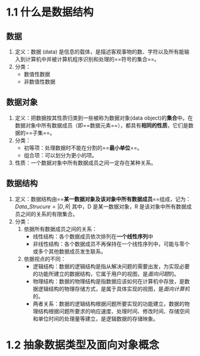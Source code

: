 # 1.1 什么是数据结构
## 数据
1. 定义：数据 (data) 是信息的载体，是描述客观事物的数、字符以及所有能输入到计算机中并被计算机程序识别和处理的==符号的集合==。
2. 分类：
	- 数值性数据
	- 非数值性数据

## 数据对象
1. 定义：把数据按其性质归类到一些被称为数据对象(data object)的**集合**中。在数据对象中所有数据成员（即==数据元素==），都具有**相同的性质**，它们是数据的==子集==。
2. 分类：
	- 初等项：处理数据时不能在分割的==**最小单位**==。
	- 组合项：可以划分为更小的项。
3. 性质：一个数据对象中所有数据成员之间一定存在某种关系。

## 数据结构
1. 定义：数据结构由==**某一数据对象及该对象中所有数据成员**==组成，记为：$Data\_Strucure = |D , R|$
	其中，D 是某一数据对象，R 是该对象中所有数据成员之间的关系的有限集合。
2. 分类：
	1. 依据所有数据成员之间的关系：
		- 线性结构：各个数据成员依次排列在**一个线性序列**中
		- 非线性结构：各个数据成员不再保持在一个线性序列中，可能与零个或多个其他数据成员发生联系。
	2. 依据视点的不同：
		- 逻辑结构：数据的逻辑结构是指从解决问题的需要出发，为实现必要的功能所建立的数据结构，它属于用户的视图，是*面向问题*的。
		- 物理结构：数据的物理结构是指数据应该如何在计算机中存放，是数据逻辑结构的物理存储方式，是属于具体实现的视图，是*面向计算机*的。
		- 两者关系：数据的逻辑结构根据问题所要实现的功能建立，数据的物理结构根据问题所要求的响应速度、处理时间、修改时间、存储空间和单位时间的处理量等建立，是逻辑数据的存储映象。

# 1.2 抽象数据类型及面向对象概念